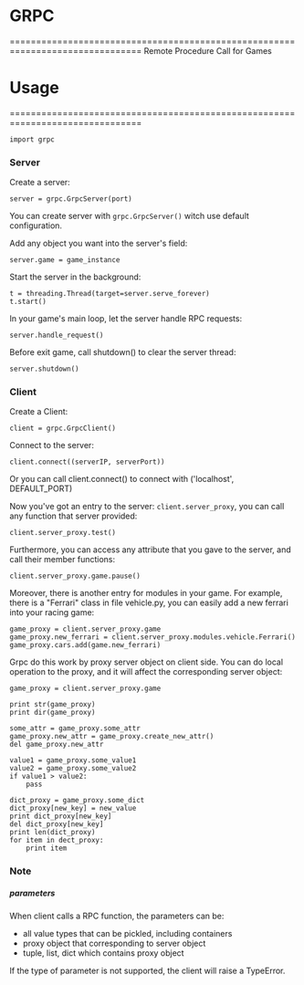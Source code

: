# GRPC
===============================================================================
Remote Procedure Call for Games

# Usage
===============================================================================

    import grpc

### Server

Create a server:

    server = grpc.GrpcServer(port)

You can create server with `grpc.GrpcServer()` witch use default configuration.

Add any object you want into the server's field:

    server.game = game_instance

Start the server in the background:

    t = threading.Thread(target=server.serve_forever)
    t.start()

In your game's main loop, let the server handle RPC requests:

    server.handle_request()

Before exit game, call shutdown() to clear the server thread:

    server.shutdown()

### Client

Create a Client:

    client = grpc.GrpcClient()

Connect to the server:

    client.connect((serverIP, serverPort))

Or you can call client.connect() to connect with ('localhost', DEFAULT_PORT)

Now you've got an entry to the server: `client.server_proxy`, you can call
any function that server provided:

    client.server_proxy.test()

Furthermore, you can access any attribute that you gave to the server, and
call their member functions:

    client.server_proxy.game.pause()

Moreover, there is another entry for modules in your game. For example, there
is a "Ferrari" class in file vehicle.py, you can easily add a new ferrari into
your racing game:

    game_proxy = client.server_proxy.game
    game_proxy.new_ferrari = client.server_proxy.modules.vehicle.Ferrari()
    game_proxy.cars.add(game.new_ferrari)

Grpc do this work by proxy server object on client side. You can do local 
operation to the proxy, and it will affect the corresponding server object:

    game_proxy = client.server_proxy.game

    print str(game_proxy)
    print dir(game_proxy)

    some_attr = game_proxy.some_attr
    game_proxy.new_attr = game_proxy.create_new_attr()
    del game_proxy.new_attr

    value1 = game_proxy.some_value1
    value2 = game_proxy.some_value2
    if value1 > value2:
        pass

    dict_proxy = game_proxy.some_dict
    dict_proxy[new_key] = new_value
    print dict_proxy[new_key]
    del dict_proxy[new_key]
    print len(dict_proxy)
    for item in dect_proxy:
        print item

### Note

##### parameters
When client calls a RPC function, the parameters can be:

* all value types that can be pickled, including containers
* proxy object that corresponding to server object
* tuple, list, dict which contains proxy object

If the type of parameter is not supported, the client will raise a TypeError.
